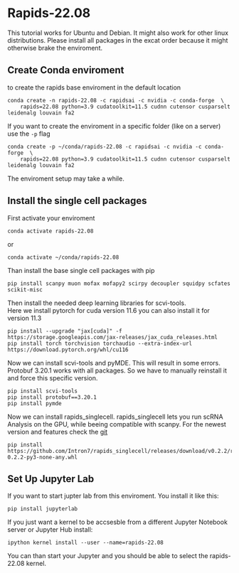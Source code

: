 # Rapids-22.08

This tutorial works for Ubuntu and Debian. It might also work for other linux distributions. Please install all packages in the excat order because it might otherwise brake the enviroment.

## Create Conda enviroment
to create the rapids base enviroment in the default location

```
conda create -n rapids-22.08 -c rapidsai -c nvidia -c conda-forge  \
    rapids=22.08 python=3.9 cudatoolkit=11.5 cudnn cutensor cusparselt leidenalg louvain fa2 
```
If you want to create the enviroment in a specific folder (like on a server) use the `-p` flag
```
conda create -p ~/conda/rapids-22.08 -c rapidsai -c nvidia -c conda-forge  \
    rapids=22.08 python=3.9 cudatoolkit=11.5 cudnn cutensor cusparselt leidenalg louvain fa2 
```
The enviroment setup may take a while.

## Install the single cell packages
First activate your enviroment
```
conda activate rapids-22.08
```
or
```
conda activate ~/conda/rapids-22.08
```
Than install the base single cell packages with pip
```
pip install scanpy muon mofax mofapy2 scirpy decoupler squidpy scfates scikit-misc
```
Then install the needed deep learning libraries for scvi-tools. \
Here we install pytorch for cuda version 11.6 you can also install it for version 11.3
```
pip install --upgrade "jax[cuda]" -f https://storage.googleapis.com/jax-releases/jax_cuda_releases.html
pip install torch torchvision torchaudio --extra-index-url https://download.pytorch.org/whl/cu116
```
Now we can install scvi-tools and pyMDE. This will result in some errors. Protobuf 3.20.1 works with all packages. So we have to manually reinstall it and force this specific version.
```
pip install scvi-tools
pip install protobuf==3.20.1
pip install pymde
```
Now we can install rapids_singlecell. rapids_singlecell lets you run scRNA Analysis on the GPU, while beeing compatible with scanpy.
For the newest version and features check the [git](https://github.com/Intron7/rapids_singlecell)
```
pip install https://github.com/Intron7/rapids_singlecell/releases/download/v0.2.2/rapids_singlecell-0.2.2-py3-none-any.whl
```

## Set Up Jupyter Lab
If you want to start jupter lab from this enviroment. You install it like this:
```
pip install jupyterlab
```
If you just want a kernel to be accsesble from a different Jupyter Notebook server or Jupyter Hub install:
```
ipython kernel install --user --name=rapids-22.08
```
You can than start your Jupyter and you should be able to select the rapids-22.08 kernel.


